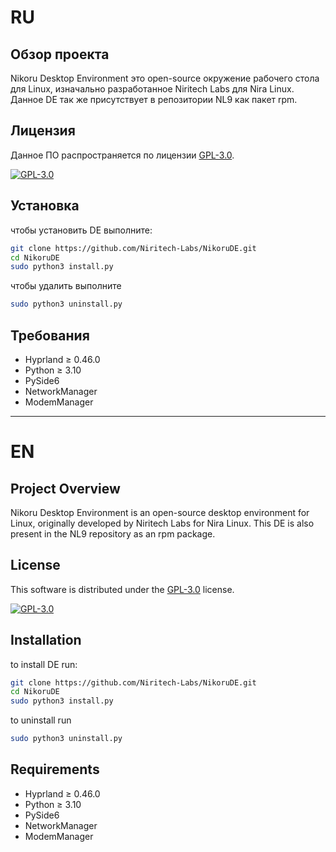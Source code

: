 
# RU
## Обзор проекта
Nikoru Desktop Environment это open-source окружение рабочего стола для Linux, изначально разработанное Niritech Labs для Nira Linux.
Данное DE так же присутствует в репозитории NL9 как пакет rpm. 

## Лицензия
Данное ПО распространяется по лицензии [GPL-3.0](LICENSE). 

[![GPL-3.0](https://img.shields.io/badge/License-GPL_v3-blue.svg)](https://www.gnu.org/licenses/gpl-3.0)

## Установка

чтобы установить DE выполните: 
```bash
git clone https://github.com/Niritech-Labs/NikoruDE.git
cd NikoruDE
sudo python3 install.py
```
чтобы удалить выполните 
```bash
sudo python3 uninstall.py
```

## Требования
- Hyprland ≥ 0.46.0
- Python ≥ 3.10
- PySide6 
- NetworkManager 
- ModemManager 
  
---

# EN
## Project Overview
Nikoru Desktop Environment is an open-source desktop environment for Linux, originally developed by Niritech Labs for Nira Linux.
This DE is also present in the NL9 repository as an rpm package. 

## License
This software is distributed under the [GPL-3.0](LICENSE) license. 

[![GPL-3.0](https://img.shields.io/badge/License-GPL_v3-blue.svg)](https://www.gnu.org/licenses/gpl-3.0)

## Installation

to install DE run: 
```bash
git clone https://github.com/Niritech-Labs/NikoruDE.git
cd NikoruDE 
sudo python3 install.py
```
to uninstall run 
```bash
sudo python3 uninstall.py
```

## Requirements
- Hyprland ≥ 0.46.0
- Python ≥ 3.10
- PySide6 
- NetworkManager 
- ModemManager


